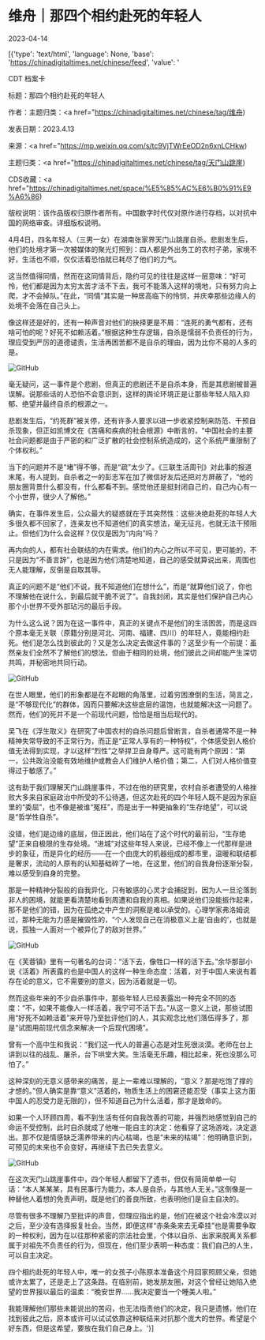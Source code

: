 # 维舟｜那四个相约赴死的年轻人

2023-04-14

[{'type': 'text/html', 'language': None, 'base': 'https://chinadigitaltimes.net/chinese/feed', 'value': '

CDT 档案卡

标题：那四个相约赴死的年轻人

作者：主题归类：<a href="https://chinadigitaltimes.net/chinese/tag/维舟)

发表日期：2023.4.13

来源：<a href="https://mp.weixin.qq.com/s/tc9VjTWrEeOD2n6xnLCHkw)

主题归类：<a href="https://chinadigitaltimes.net/chinese/tag/天门山跳崖)

CDS收藏：<a href="https://chinadigitaltimes.net/space/%E5%85%AC%E6%B0%91%E9%A6%86)

版权说明：该作品版权归原作者所有。中国数字时代仅对原作进行存档，以对抗中国的网络审查。详细版权说明。





4月4日，四名年轻人（三男一女）在湖南张家界天门山跳崖自杀。悲剧发生后，他们的处境才第一次被媒体的聚光灯照到：四人都是外出务工的农村子弟，家境不好，生活也不顺，仅仅活着恐怕就已耗尽了他们的力气。

这当然值得同情，然而在这同情背后，隐约可见的往往是这样一层意味：“好可怜，他们都是因为太穷太苦才活不下去，我可不能落入这样的境地，只有努力向上爬，才不会掉队。”在此，“同情”其实是一种居高临下的怜悯，并庆幸那些边缘人的处境不会落在自己头上。

像这样还是好的，还有一种声音对他们的抉择更是不屑：“连死的勇气都有，还有啥可怕的呢？好死不如赖活着。”根据这种生存逻辑，自杀是懦弱不负责任的行为，理应受到严厉的道德谴责，生活再困苦都不是自杀的理由，因为比你不易的人多的是。

![GitHub](https://chinadigitaltimes.net/chinese/files/2023/04/post-694909-643806bd57321.png)

毫无疑问，这一事件是个悲剧，但真正的悲剧还不是自杀本身，而是其悲剧被普遍误解。说那些话的人恐怕不会意识到，这样的舆论环境正是让那些年轻人陷入抑郁、绝望并最终自杀的根源之一。  

悲剧发生后，“约死群”被关停，还有许多人要求以进一步收紧控制来防范、干预自杀现象，但正如凯博文在《苦痛和疾病的社会根源》中断言的，“中国社会的主要社会问题都是由于严密的和广泛扩散的社会控制系统造成的，这个系统严重限制了个体权利。”

当下的问题并不是“堵”得不够，而是“疏”太少了。《三联生活周刊》对此事的报道末尾，有人提到，自杀者之一的彭志军在加了微信好友后还把对方屏蔽了，“他的朋友圈背景什么都没有，什么都看不到。感觉他还是挺封闭自己的，自己内心有一个小世界，很少人了解他。”  

确实，在事件发生后，公众最大的疑惑就在于其突然性：这些决绝赴死的年轻人大多很久都不回家了，连亲友也不知道他们的真实想法，毫无征兆，也就无法干预阻止。但他们为什么会这样？仅仅是因为“内向”吗？

再内向的人，都有社会联结的内在需求。他们的内心之所以不可见，更可能的，不只是因为“不善言辞”，也是因为他们清楚地知道，自己的感受就算说出来，周围也无人能理解，反倒是自取其辱。

真正的问题不是“他们不说，我不知道他们在想什么”，而是“就算他们说了，你也不理解他在说什么，到最后就干脆不说了”。自我封闭，其实是他们保护自己内心那个小世界不受外部玷污的最后手段。

为什么这么说？因为在这一事件中，真正的关键点不是他们的生活困苦，而是这四个原本毫无关联（原籍分别是河北、河南、福建、四川）的年轻人，竟能相约赴死。他们是怎么找到彼此的？又是怎么决定去做这件事的？这至少有一个前提：虽然亲友们全然不了解他们的想法，但由于相同的处境，他们彼此之间却能产生深切共鸣，并秘密地共同行动。  

![GitHub](https://chinadigitaltimes.net/chinese/files/2023/04/post-694909-643806beba9e0.)

在世人眼里，他们的形象都是在不起眼的角落里，过着穷困潦倒的生活，简言之，是“不够现代化”的群体，因而只要解决这些底层的温饱，也就能解决这一问题了。然而，他们的死并不是一个前现代问题，恰恰是相当后现代的。  

吴飞在《浮生取义》在研究了中国农村的自杀问题后曾断言，自杀者通常不是一种精神失常导致的不正常行为，而正是“正常人享有的一种特权”，个体感受到人格价值无法得到实现，才以这样“烈性”之举捍卫自身尊严。这可能有两个原因：“第一，公共政治没能有效地维护或教会人们维护人格价值；第二，人们对人格价值变得过于敏感了。”  

这有助于我们理解天门山跳崖事件，不过在他的研究里，农村自杀者遭受的人格挫败大多来自家庭政治中所受的不公待遇，但这次赴死的四个年轻人既不是因为家庭里的“委屈”，也不像是被谁“冤枉”，而是出于一种更抽象的“生存绝望”，可以说是“哲学性自杀”。  

没错，他们是边缘的底层，但正因此，他们站在了这个时代的最前沿，“生存绝望”正来自极限的生存处境。“进城”对这些年轻人来说，已经不像上一代那样是进步的象征，而是异化的经历——在一个由庞大的机器组成的都市里，温暖和联结都是奢求，流动的人原有的认知基础碎了一地，在这里，他们的自我身份逐渐分裂，难以感受到自身的完整。

那是一种精神分裂般的自我异化，只有敏感的心灵才会捕捉到，因为人一旦沦落到非人的困境，就能更看清楚地看到周遭和自我的真相。如果说他们没能振作起来，那不是他们的错，因为在孤绝之中产生的洞察是难以承受的。心理学家弗洛姆说过，那种无能为力感是摧毁性的，“个人发现自己在消极意义上是‘自由的’，也就是说，孤独一人面对一个被异化了的敌对世界。”

![GitHub](https://chinadigitaltimes.net/chinese/files/2023/04/post-694909-643806bf957e0.)

在《芙蓉镇》里有一句著名的台词：“活下去，像牲口一样的活下去。”余华那部小说《活着》所表露的也是中国人的这样一种生命态度：活着，对于中国人来说有着存在论的意义，它不需要别的意义，因为活着就是一切。  

然而这些年来的不少自杀事件中，那些年轻人已经表露出一种完全不同的态度：“不，如果不能像人一样活着，我宁可不活下去。”从这一意义上说，那些试图用“好死不如赖活着”来开导乃至批评他们的人，其实观念比他们落伍得多了，那是“试图用前现代信念来解决一个后现代困境”。  

曾有一个高中生和我说：“我们这一代人的普遍心态是对生死很淡漠。老师在台上讲到以往的战乱、屠杀，台下哄堂大笑。生活毫无乐趣，相比起来，死也没那么可怕了。”  

这种深刻的无意义感带来的痛苦，是上一辈难以理解的，“意义？那是吃饱了撑的才想的。”但人确实是靠“意义”活着的，物质生活上的困窘还能忍受（事实上这方面中国人的忍受力是无限的），但不知道自己为什么活着，那才是致命的。  

如果一个人环顾四周，看不到生活有任何自我改善的可能，并强烈地感觉到自己的命运不受控制，此时自杀就成了他唯一能自主的决定：他看穿了这场游戏，决定退出。那不仅是情感缺乏濡养带来的内心枯竭，也是“未来的枯竭”：他明确意识到，可预见的未来也不会变好，再继续下去已失去意义。  

![GitHub](https://chinadigitaltimes.net/chinese/files/2023/04/post-694909-643806c0a29bc.png)

在这次天门山跳崖事件中，四个年轻人都留下了遗书，但仅有简简单单一句话：“本人某某某，具有民事行为能力，本人是自杀，与其他人无关。”这倒像是一种替他人着想的免责声明，既是他们的善良所致，也表明他们是自主自决的。

尽管有很多不理解乃至批评的声音，但理应指出的是，他们在被这个社会冷漠以对之后，至少没有选择报复社会。当然，即便这样“赤条条来去无牵挂”也是需要争取的一种权利，因为在以往那种紧密的宗法社会里，个体以自杀、出家来脱离关系都属于对祖先不负责任的行为，但现在，他们至少表明一种态度：我们自己的人生，可以自主决定。  

四个相约赴死的年轻人中，唯一的女孩子小陈原本准备这个月回家照顾父亲，但她或许太累了，还是走上了这条路。在临别前，她发朋友圈，对这个曾经让她陷入绝望的世界报以最后的温柔：“晚安世界……我决定要当一个睡美人啦。”  

我能理解他们那些未能说出的苦闷，也无法指责他们的决定，我只是遗憾，他们在找到彼此之后，原本或许可以试试依靠这种联结来对抗那个庞大的世界。希望是个好东西，但是这希望，要放在我们自己身上。'}]